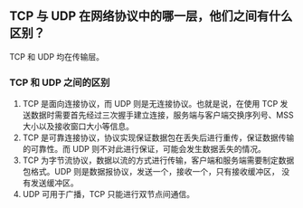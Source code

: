 
## TCP 与 UDP 在网络协议中的哪一层，他们之间有什么区别？

TCP 和 UDP 均在传输层。

### TCP 和 UDP 之间的区别

1. TCP 是面向连接协议，而 UDP 则是无连接协议。也就是说，在使用 TCP 发送数据时需要首先经过三次握手建立连接，服务端与客户端交换序列号、MSS 大小以及接收窗口大小等信息。
2. TCP 是可靠连接协议，协议实现保证数据包在丢失后进行重传，保证数据传输的可靠性。而 UDP 则不对此进行保证，可能会发生数据丢失的情况。
3. TCP 为字节流协议，数据以流的方式进行传输，客户端和服务端需要制定数据包格式。UDP 则是数据报协议，发送一个，接收一个，只有接收缓冲区， 没有发送缓冲区。
4. UDP 可用于广播，TCP 只能进行双节点间通信。